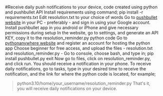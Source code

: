 #Receive daily push notifications to your device, code created using python and pushbullet API
Install requirements using command;
pip install -r requirements.txt
Edit resolution.txt to your choice of words
Go to [pushbullet website](https://www.pushbullet.com/) in your PC - preferably - and sign in using your Google account.
Install pushbullet app in you android or iPhone and give necessary permissions during setup
In the website, go to settings, and generate an API KEY, copy it to the resolution_reminder.py python code
Go to [pythonanywhere website](https://www.pythonanywhere.com/) and register an account for hosting the python app
Choose beginner for free access, and upload the files - resolution.txt and resolution_reminder.py -
Go to console, choose bash, and type in;
pip install pushbullet.py
exit
Now go to files, click on resolution_reminder.py, and click run. You should receive a notification in your phone.
To receive daily notifications, go to tasks, type in your desired time to receive the notification, and the link for where the python code is located, for example;
>python3.10/home/your_username/resolution_reminder.py
That's it, you will receive daily notifications on your device.